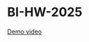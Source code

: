 # BI-HW-2025

[Demo video](https://drive.google.com/file/d/1dnidChpKWay_czlnDLDOLU7yWppVIeZw/view?usp=sharing)
